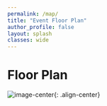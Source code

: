 ```yaml
---
permalink: /map/
title: "Event Floor Plan"
author_profile: false
layout: splash
classes: wide
---
```

# Floor Plan
![image-center](/assets/images/UNFmap2.png){: .align-center}
